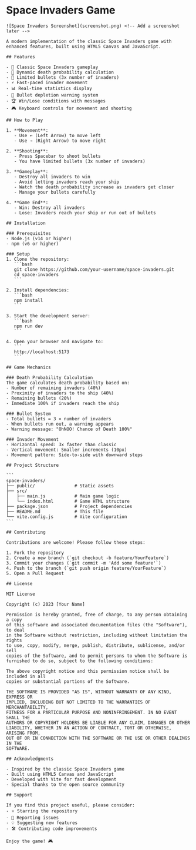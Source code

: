 # Space Invaders Game

    ![Space Invaders Screenshot](screenshot.png) <!-- Add a screenshot later -->

    A modern implementation of the classic Space Invaders game with enhanced features, built using HTML5 Canvas and JavaScript.

    ## Features

    - 🚀 Classic Space Invaders gameplay
    - 🎯 Dynamic death probability calculation
    - 🔢 Limited bullets (3x number of invaders)
    - ⚡ Fast-paced invader movement
    - 📊 Real-time statistics display
    - 🚨 Bullet depletion warning system
    - 🏆 Win/Lose conditions with messages
    - 🎮 Keyboard controls for movement and shooting

    ## How to Play

    1. **Movement**:
       - Use ← (Left Arrow) to move left
       - Use → (Right Arrow) to move right

    2. **Shooting**:
       - Press Spacebar to shoot bullets
       - You have limited bullets (3x number of invaders)

    3. **Gameplay**:
       - Destroy all invaders to win
       - Avoid letting invaders reach your ship
       - Watch the death probability increase as invaders get closer
       - Manage your bullets carefully

    4. **Game End**:
       - Win: Destroy all invaders
       - Lose: Invaders reach your ship or run out of bullets

    ## Installation

    ### Prerequisites
    - Node.js (v14 or higher)
    - npm (v6 or higher)

    ### Setup
    1. Clone the repository:
       ```bash
       git clone https://github.com/your-username/space-invaders.git
       cd space-invaders
       ```

    2. Install dependencies:
       ```bash
       npm install
       ```

    3. Start the development server:
       ```bash
       npm run dev
       ```

    4. Open your browser and navigate to:
       ```
       http://localhost:5173
       ```

    ## Game Mechanics

    ### Death Probability Calculation
    The game calculates death probability based on:
    - Number of remaining invaders (40%)
    - Proximity of invaders to the ship (40%)
    - Remaining bullets (20%)
    - Immediate 100% if invaders reach the ship

    ### Bullet System
    - Total bullets = 3 × number of invaders
    - When bullets run out, a warning appears
    - Warning message: "OhNOO! Chance of Death 100%"

    ### Invader Movement
    - Horizontal speed: 3x faster than classic
    - Vertical movement: Smaller increments (10px)
    - Movement pattern: Side-to-side with downward steps

    ## Project Structure

    ```
    space-invaders/
    ├── public/               # Static assets
    ├── src/
    │   ├── main.js           # Main game logic
    │   └── index.html        # Game HTML structure
    ├── package.json          # Project dependencies
    ├── README.md             # This file
    └── vite.config.js        # Vite configuration
    ```

    ## Contributing

    Contributions are welcome! Please follow these steps:

    1. Fork the repository
    2. Create a new branch (`git checkout -b feature/YourFeature`)
    3. Commit your changes (`git commit -m 'Add some feature'`)
    4. Push to the branch (`git push origin feature/YourFeature`)
    5. Open a Pull Request

    ## License

    MIT License

    Copyright (c) 2023 [Your Name]

    Permission is hereby granted, free of charge, to any person obtaining a copy
    of this software and associated documentation files (the "Software"), to deal
    in the Software without restriction, including without limitation the rights
    to use, copy, modify, merge, publish, distribute, sublicense, and/or sell
    copies of the Software, and to permit persons to whom the Software is
    furnished to do so, subject to the following conditions:

    The above copyright notice and this permission notice shall be included in all
    copies or substantial portions of the Software.

    THE SOFTWARE IS PROVIDED "AS IS", WITHOUT WARRANTY OF ANY KIND, EXPRESS OR
    IMPLIED, INCLUDING BUT NOT LIMITED TO THE WARRANTIES OF MERCHANTABILITY,
    FITNESS FOR A PARTICULAR PURPOSE AND NONINFRINGEMENT. IN NO EVENT SHALL THE
    AUTHORS OR COPYRIGHT HOLDERS BE LIABLE FOR ANY CLAIM, DAMAGES OR OTHER
    LIABILITY, WHETHER IN AN ACTION OF CONTRACT, TORT OR OTHERWISE, ARISING FROM,
    OUT OF OR IN CONNECTION WITH THE SOFTWARE OR THE USE OR OTHER DEALINGS IN THE
    SOFTWARE.

    ## Acknowledgments

    - Inspired by the classic Space Invaders game
    - Built using HTML5 Canvas and JavaScript
    - Developed with Vite for fast development
    - Special thanks to the open source community

    ## Support

    If you find this project useful, please consider:
    - ⭐ Starring the repository
    - 🐛 Reporting issues
    - 💡 Suggesting new features
    - 🛠️ Contributing code improvements

    Enjoy the game! 🎮
